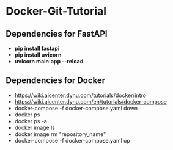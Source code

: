 # Docker-Git-Tutorial

## Dependencies for FastAPI

- **pip install fastapi**
- **pip install uvicorn**
- **uvicorn main:app --reload**

## Dependencies for Docker 

- https://wiki.aicenter.dynu.com/tutorials/docker/intro
- https://wiki.aicenter.dynu.com/en/tutorials/docker-compose
- docker-compose -f docker-compose.yaml down
- docker ps
- docker ps -a
- docker image ls
- docker image rm "repository_name"
- docker-compose -f docker-compose.yaml up
